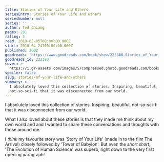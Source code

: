 ```yaml
---
title: Stories of Your Life and Others
seriesEntry: Stories of Your Life and Others
seriesNumber: null
series: ''
author: Ted Chiang
pages: 281
rating: 5
read: 2018-05-05T00:00:00.000Z
start: 2018-04-24T00:00:00.000Z
published: 2002
goodreads: 'https://www.goodreads.com/book/show/223380.Stories_of_Your_Life_and_Others'
goodreads_id: 223380
cover: >-
  https://i.gr-assets.com/images/S/compressed.photo.goodreads.com/books/1356138316l/223380._SX315_.jpg
spoiler: false
slug: stories-of-your-life-and-others
summary: >-
  I absolutely loved this collection of stories. Inspiring, beautiful,
  not-so-sci-fi that it was disconnected from our world.
---
```

I absolutely loved this collection of stories. Inspiring, beautiful, not-so-sci-fi that it was disconnected from our world.  
  
What I also loved about these stories is that they made me think about my own world and and I wanted to share these conversations and thoughts with those around me.  
  
I _think_ my favourite story was 'Story of Your Life' (made in to the film The Arrival) closely followed by 'Tower of Babylon'. But even the _short short_, 'The Evolution of Human Science' was superb, right down to the very first opening paragraph!
